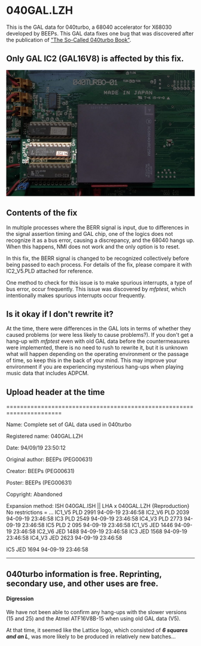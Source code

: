# 040GAL.LZH
This is the GAL data for 040turbo, a 68040 accelerator for X68030 developed by BEEPs.
This GAL data fixes one bug that was discovered after the publication of ["The So-Called 040turbo Book"](https://archive.org/details/X68040turboBEEPs1994/page/n421/mode/2up).

## Only GAL IC2 (GAL16V8) is affected by this fix.
![Position of IC2](./IC2_V6.jpg)

## Contents of the fix
In multiple processes where the BERR signal is input, due to differences in the signal assertion timing and GAL chip,
one of the logics does not recognize it as a bus error, causing a discrepancy, and the 68040 hangs up.
When this happens, NMI does not work and the only option is to reset.

In this fix, the BERR signal is changed to be recognized collectively before being passed to each process.
For details of the fix, please compare it with IC2_V5.PLD attached for reference.

One method to check for this issue is to make spurious interrupts, a type of bus error, occur frequently.
This issue was discovered by *mfptest*, which intentionally makes spurious interrupts occur frequently.

## Is it okay if I don't rewrite it?
At the time, there were differences in the GAL lots in terms of whether they caused problems (or were less likely to cause problems?).
If you don't get a hang-up with *mfptest* even with old GAL data before the countermeasures were implemented, there is no need to rush to rewrite it, but
it is unknown what will happen depending on the operating environment or the passage of time, so keep this in the back of your mind.
This may improve your environment if you are experiencing mysterious hang-ups when playing music data that includes ADPCM.

## Upload header at the time
======================================================================

Name: Complete set of GAL data used in 040turbo

Registered name: 040GAL.LZH

Date: 94/09/19 23:50:12

Original author: BEEPs (PEG00631)

Creator: BEEPs (PEG00631)

Poster: BEEPs (PEG00631)

Copyright: Abandoned

Expansion method: ISH 040GAL.ISH || LHA x 040GAL.LZH
{Reproduction} No restrictions
= ... IC1_V5 PLD 2991 94-09-19 23:46:58 IC2_V6 PLD 2039 94-09-19 23:46:58 IC3 PLD 2549 94-09-19 23:46:58 IC4_V3 PLD 2773 94-09-19 23:46:58 IC5 PLD 2 095 94-09-19 23:46:58 IC1_V5 JED 1446 94-09-19 23:46:58 IC2_V6 JED 1488 94-09-19 23:46:58 IC3 JED 1568 94-09-19 23:46:58 IC4_V3 JED 2623 94-09-19 23:46:58

IC5 JED 1694 94-09-19 23:46:58

---------------------------------------------------------
040turbo information is free. Reprinting, secondary use, and other uses are free.
---------------------------------------------------------------------

#### Digression
We have not been able to confirm any hang-ups with the slower versions (15 and 25) and the Atmel ATF16V8B-15 when using old GAL data (V5).

At that time, it seemed like the Lattice logo, which consisted of ***6 squares and an L***, was more likely to be produced in relatively new batches...
